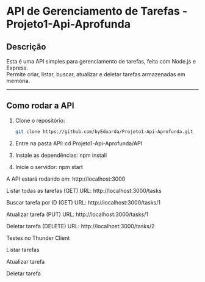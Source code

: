# API de Gerenciamento de Tarefas - Projeto1-Api-Aprofunda

## Descrição

Esta é uma API simples para gerenciamento de tarefas, feita com Node.js e Express.  
Permite criar, listar, buscar, atualizar e deletar tarefas armazenadas em memória.

---

## Como rodar a API

1. Clone o repositório:
   ```bash
   git clone https://github.com/byEduarda/Projeto1-Api-Aprofunda.git
   
2. Entre na pasta API:
cd Projeto1-Api-Aprofunda/API


3. Instale as dependências:
npm install


4. Inicie o servidor:
npm start


A API estará rodando em:
http://localhost:3000

Listar todas as tarefas (GET)
URL: http://localhost:3000/tasks

Buscar tarefa por ID (GET)
URL: http://localhost:3000/tasks/1

Atualizar tarefa (PUT)
URL: http://localhost:3000/tasks/1

Deletar tarefa (DELETE)
URL: http://localhost:3000/tasks/2



Testes no Thunder Client

Listar tarefas


Atualizar tarefa


Deletar tarefa


